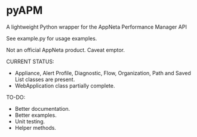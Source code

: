 # pyAPM

A lightweight Python wrapper for the AppNeta Performance Manager API

See example.py for usage examples.

Not an official AppNeta product.  Caveat emptor.


CURRENT STATUS:

- Appliance, Alert Profile, Diagnostic, Flow, Organization, Path and Saved List classes are present.
- WebApplication class partially complete.

TO-DO:

- Better documentation.
- Better examples.
- Unit testing.
- Helper methods.
